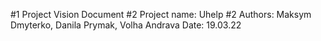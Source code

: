 #1 Project Vision Document
#2 Project name: Uhelp
#2 Authors: Maksym Dmyterko, Danila Prymak, Volha Andrava 
Date: 19.03.22 
